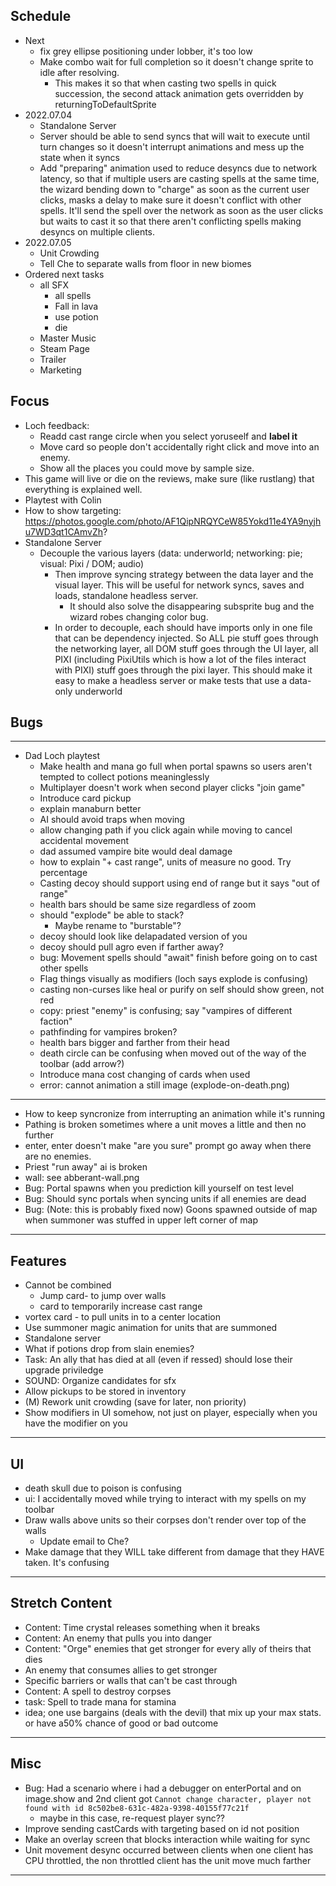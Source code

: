 ## Schedule
- Next
    - fix grey ellipse positioning under lobber, it's too low
    - Make combo wait for full completion so it doesn't change sprite to idle after resolving.
        - This makes it so that when casting two spells in quick succession, the second attack animation gets overridden by returningToDefaultSprite
- 2022.07.04
    - Standalone Server
    - Server should be able to send syncs that will wait to execute until turn changes so it doesn't interrupt animations and mess up the state when it syncs
    - Add "preparing" animation used to reduce desyncs due to network latency, so that if multiple users are casting spells at the same time, the wizard bending down to "charge" as soon as the current user clicks, masks a delay to make sure it doesn't conflict with other spells.  It'll send the spell over the network as soon as the user clicks but waits to cast it so that there aren't conflicting spells making desyncs on multiple clients.
- 2022.07.05
    - Unit Crowding
    - Tell Che to separate walls from floor in new biomes
- Ordered next tasks
    - all SFX
        - all spells
        - Fall in lava
        - use potion
        - die
    - Master Music
    - Steam Page
    - Trailer
    - Marketing
## Focus
- Loch feedback:
    - Readd cast range circle when you select yoruseelf and **label it**
    - Move card so people don't accidentally right click and move into an enemy.
    - Show all the places you could move by sample size.
- This game will live or die on the reviews, make sure (like rustlang) that everything is explained well.
- Playtest with Colin
- How to show targeting: https://photos.google.com/photo/AF1QipNRQYCeW85Yokd11e4YA9nyjhu7WD3qt1CAmvZh?
- Standalone Server
    - Decouple the various layers (data: underworld; networking: pie; visual: Pixi / DOM; audio)
        - Then improve syncing strategy between the data layer and the visual layer.  This will be useful for network syncs, saves and loads, standalone headless server.
            - It should also solve the disappearing subsprite bug and the wizard robes changing color bug.
        - In order to decouple, each should have imports only in one file that can be dependency injected.  So ALL pie stuff goes through the networking layer, all DOM stuff goes through the UI layer, all PIXI (including PixiUtils which is how a lot of the files interact with PIXI) stuff goes through the pixi layer.  This should make it easy to make a headless server or make tests that use a data-only underworld

## Bugs
---
- Dad Loch playtest
    - Make health and mana go full when portal spawns so users aren't tempted to collect potions meaninglessly
    - Multiplayer doesn't work when second player clicks "join game"
    - Introduce card pickup
    - explain manaburn better
    - AI should avoid traps when moving
    - allow changing path if you click again while moving to cancel accidental movement
    - dad assumed vampire bite would deal damage
    - how to explain "+ cast range", units of measure no good.  Try percentage
    - Casting decoy should support using end of range but it says "out of range"
    - health bars should be same size regardless of zoom
    - should "explode" be able to stack?
        - Maybe rename to "burstable"?
    - decoy should look like delapadated version of you
    - decoy should pull agro even if farther away?
    - bug: Movement spells should "await" finish before going on to cast other spells
    - Flag things visually as modifiers (loch says explode is confusing)
    - casting non-curses like heal or purify on self should show green, not red
    - copy: priest "enemy" is confusing; say "vampires of different faction"
    - pathfinding for vampires broken?
    - health bars bigger and farther from their head
    - death circle can be confusing when moved out of the way of the toolbar (add arrow?)
    - Introduce mana cost changing of cards when used
    - error: cannot animation a still image (explode-on-death.png)
---
- How to keep syncronize from interrupting an animation while it's running
- Pathing is broken sometimes where a unit moves a little and then no further
- enter, enter doesn't make "are you sure" prompt go away when there are no enemies.
- Priest "run away" ai is broken
- wall: see abberant-wall.png
- Bug: Portal spawns when you prediction kill yourself on test level
- Bug: Should sync portals when syncing units if all enemies are dead
- Bug: (Note: this is probably fixed now) Goons spawned outside of map when summoner was stuffed in upper left corner of map
---
## Features
- Cannot be combined
    - Jump card- to jump over walls
    - card to temporarily increase cast range
- vortex card - to pull units in to a center location
- Use summoner magic animation for units that are summoned
- Standalone server
- What if potions drop from slain enemies?
- Task: An ally that has died at all (even if ressed) should lose their upgrade priviledge
- SOUND: Organize candidates for sfx
- Allow pickups to be stored in inventory
- (M) Rework unit crowding (save for later, non priority)
- Show modifiers in UI somehow, not just on player, especially when you have the modifier on you
---
## UI
- death skull due to poison is confusing
- ui: I accidentally moved while trying to interact with my spells on my toolbar
- Draw walls above units so their corpses don't render over top of the walls
    - Update email to Che?
- Make damage that they WILL take different from damage that they HAVE taken.  It's confusing
---
## Stretch Content
- Content: Time crystal releases something when it breaks
- Content: An enemy that pulls you into danger
- Content: "Orge" enemies that get stronger for every ally of theirs that dies
- An enemy that consumes allies to get stronger
- Specific barriers or walls that can't be cast through
- Content: A spell to destroy corpses
- task: Spell to trade mana for stamina
- idea; one use bargains (deals with the devil) that mix up your max stats.  or have a50% chance of good or bad outcome
---

## Misc
- Bug: Had a scenario where i had a debugger on enterPortal and on image.show
and 2nd client got `Cannot change character, player not found with id 8c502be8-631c-482a-9398-40155f77c21f`
    - maybe in this case, re-request player sync??
- Improve sending castCards with targeting based on id not position
- Make an overlay screen that blocks interaction while waiting for sync
- Unit movement desync occurred between clients when one client has CPU throttled, the non throttled client has the unit move much farther
---